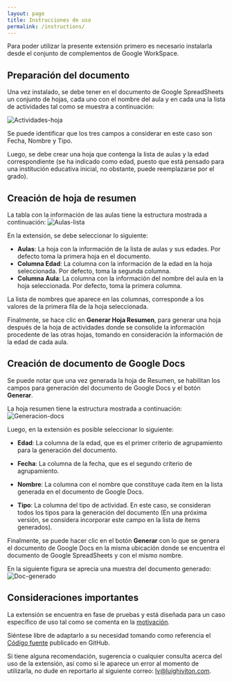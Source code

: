 ```yaml
---
layout: page
title: Instrucciones de uso
permalink: /instructions/
---
```


Para poder utilizar la presente extensión primero es necesario instalarla desde
el conjunto de complementos de Google WorkSpace.

## Preparación del documento
Una vez instalado, se debe tener en el documento de Google SpreadSheets un
conjunto de hojas, cada uno con el nombre del aula y en cada una la lista de
actividades tal como se muestra a continuación:

![Actividades-hoja](/images/captures/captura_0.png "Tabla con lista de actividades")

Se puede identificar que los tres campos a considerar en este caso son Fecha,
Nombre y Tipo.

Luego, se debe crear una hoja que contenga la lista de aulas y la edad
correspondiente (se ha indicado como edad, puesto que está pensado para una
institución educativa inicial, no obstante, puede reemplazarse por el grado).

## Creación de hoja de resumen
La tabla con la información de las aulas tiene la estructura mostrada a continuación:
![Aulas-lista](/images/captures/instruccion_1.png "Tabla con lista de aulas")

En la extensión, se debe seleccionar lo siguiente:
- **Aulas**: La hoja con la información de la lista de aulas y sus edades. Por
		defecto toma la primera hoja en el documento.
- **Columna Edad**: La columna con la información de la edad en la hoja
		seleccionada. Por defecto, toma la segunda columna.
- **Columna Aula**: La columna con la información del nombre del aula en la
		hoja seleccionada. Por defecto, toma la primera columna.

La lista de nombres que aparece en las columnas, corresponde a los valores de
la primera fila de la hoja seleccionada.

Finalmente, se hace clic en **Generar Hoja Resumen**, para generar una hoja
después de la hoja de actividades donde se consolide la información procedente
de las otras hojas, tomando en consideración la información de la edad de cada
aula.

## Creación de documento de Google Docs
Se puede notar que una vez generada la hoja de Resumen, se habilitan los campos
para generación del documento de Google Docs y el botón **Generar**.

La hoja resumen tiene la estructura mostrada a continuación:
![Generacion-docs](/images/captures/instruccion_2.png "Tabla resumen")

Luego, en la extensión es posible seleccionar lo siguiente:

- **Edad**: La columna de la edad, que es el primer criterio de agrupamiento
		para la generación del documento.

- **Fecha**: La columna de la fecha, que es el segundo criterio de agrupamiento.

- **Nombre**: La columna con el nombre que constituye cada ítem en la lista
		generada en el documento de Google Docs.

- **Tipo**: La columna del tipo de actividad. En este caso, se consideran todos
		los tipos para la generación del documento (En una próxima versión, se
		considera incorporar este campo en la lista de ítems generados).

Finalmente, se puede hacer clic en el botón **Generar** con lo que se genera el
documento de Google Docs en la misma ubicación donde se encuentra el documento
de Google SpreadSheets y con el mismo nombre.

En la siguiente figura se aprecia una muestra del documento generado:
![Doc-generado](/images/captures/instruccion_3.png "Documento generado")

## Consideraciones importantes

La extensión se encuentra en fase de pruebas y está diseñada para un caso
específico de uso tal como se comenta en la [motivación](/#motivación).

Siéntese libre de adaptarlo a su necesidad tomando como referencia el [Código
fuente](/source-code) publicado en GitHub.

Si tiene alguna recomendación, sugerencia o cualquier consulta acerca del uso
de la extensión, así como si le aparece un error al momento de utilizarla, no dude
en reportarlo al siguiente correo: <lv@luighiviton.com>.
